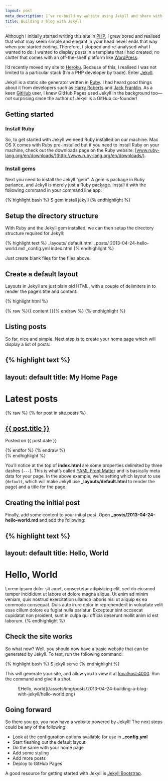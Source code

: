 ```yaml
---
layout: post
meta_description: I’ve re-build my website using Jekyll and share with you how.
title: Building a blog with Jekyll
---
```

Although I initially started writing this site in [PHP](http://php.net/), I grew bored and realised that what may seem simple and elegant in your head never ends that way when you started coding.
Therefore, I stopped and re-analysed what I wanted to do: I wanted to display posts in a template that I had created; no clutter that comes with an off-the-shelf platform like [WordPress](http://wordpress.org/).

I’d recently moved my site to [Heroku](http://heroku.com/). Because of this, I realised I was not limited to a particular stack (I’m a PHP developer by trade). Enter [Jekyll](https://github.com/mojombo/jekyll).

Jekyll is a static site generator written in [Ruby](http://www.ruby-lang.org/). I had heard good things about it from developers such as [Harry Roberts](http://csswizardry.com/) and [Jack Franklin](http://jackfranklin.co.uk/). As a keen [GitHub](http://github.com/) user, I knew GitHub Pages used Jekyll in the background too—not surprising since the author of Jekyll is a GitHub co-founder!

## Getting started

### Install Ruby
So, to get started with Jekyll we need Ruby installed on our machine. Mac OS X comes with Ruby pre-installed but if you need to install Ruby on your machine, check out the downloads page on the Ruby website: [www.ruby-lang.org/en/downloads/](http://www.ruby-lang.org/en/downloads/).

### Install gems
Next you need to install the Jekyll “gem”. A gem is package in Ruby parlance, and Jekyll is merely just a Ruby package. Install it with the following command in your command line app:

{% highlight bash %}
$ gem install jekyll
{% endhighlight %}

## Setup the directory structure

With Ruby and the Jekyll gem installed, we can then setup the directory structure required for Jekyll:

{% highlight text %}
_layouts/
    default.html
_posts/
    2013-04-24-hello-world.md
_config.yml
index.html
{% endhighlight %}

Just create blank files for the files above.

## Create a default layout

Layouts in Jekyll are just plain old HTML, with a couple of delimiters in to render the page’s title and content:

{% highlight html %}
<!DOCTYPE html>
<html lang="en">
  <head>
    <meta charset="UTF-8" />
    <title>{% raw %}{{ page.title }}{% endraw %}</title>
  </head>
  <body>
    {% raw %}{{ content }}{% endraw %}
  </body>
</html>
{% endhighlight %}

## Listing posts

So far, nice and simple. Next step is to create your home page which will display a list of posts:

{% highlight text %}
---
layout: default
title: My Home Page
---

<h1>Latest posts</h1>
<div class="hfeed">
{% raw %}
{% for post in site.posts %}
    <article class="hentry entry">
        <h1 class="entry-title">
            <a href="{{ post.url }}" rel="bookmark">{{ post.title }}</a>
        </h1>
        <p>Posted on <span class="published">{{ post.date }}</span></p>
    </article>
{% endfor %}
{% endraw %}
</div>
{% endhighlight %}

You’ll notice at the top of **index.html** are some properties delimited by three dashes (`---`). This is what’s called [YAML Front Matter](https://github.com/mojombo/jekyll/wiki/YAML-Front-Matter) and is basically meta data for your page.
In the above example, we’re setting which layout to use (`default`, which will make Jekyll use <strong>_layouts/default.html</strong> to render the page) and a title for the page.

## Creating the initial post

Finally, add some content to your initial post. Open <strong>_posts/2013-04-24-hello-world.md</strong> and add the following:

{% highlight text %}
---
layout: default
title: Hello, World
---

# Hello, World

Lorem ipsum dolor sit amet, consectetur adipisicing elit, sed do eiusmod tempor incididunt ut labore et dolore magna aliqua. Ut enim ad minim veniam, quis nostrud exercitation ullamco laboris nisi ut aliquip ex ea commodo consequat. Duis aute irure dolor in reprehenderit in voluptate velit esse cillum dolore eu fugiat nulla pariatur. Excepteur sint occaecat cupidatat non proident, sunt in culpa qui officia deserunt mollit anim id est laborum.
{% endhighlight %}

## Check the site works

So what now? Well, you should now have a basic website that can be generated by Jekyll. To test, run the following command:

{% highlight bash %}
$ jekyll serve
{% endhighlight %}

This will generate your site, and allow you to view it at [localhost:4000](http://localhost:4000). Run the command and give it a shot.

<figure>
![Hello, world](/assets/img/posts/2013-04-24-building-a-blog-with-jekyll/hello-world.png)
</figure>

## Going forward

So there you go, you now have a website powered by Jekyll! The next steps could be any of the following:

* Look at the configuration options available for use in <strong>_config.yml</strong>
* Start fleshing out the default layout
* Do the same with your home page
* Add some styling
* Add more posts
* Deploy to GitHub Pages

A good resource for getting started with Jekyll is [Jekyll Bootstrap](http://jekyllbootstrap.com/usage/jekyll-quick-start.html).
